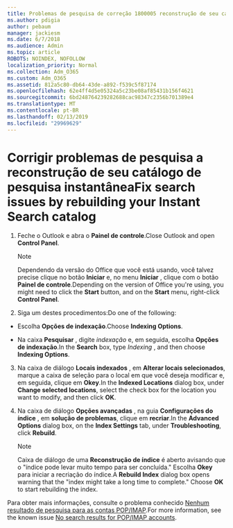 ```yaml
---
title: Problemas de pesquisa de correção 1800005 reconstrução de seu catálogo de pesquisa instantânea
ms.author: pdigia
author: pebaum
manager: jackiesm
ms.date: 6/7/2018
ms.audience: Admin
ms.topic: article
ROBOTS: NOINDEX, NOFOLLOW
localization_priority: Normal
ms.collection: Adm_O365
ms.custom: Adm_O365
ms.assetid: 812a5c80-db64-43de-a892-f539c5f87174
ms.openlocfilehash: 62e4ff4d5e05324a5c23be08af85431b156f4621
ms.sourcegitcommit: 6bd248764239282688cac98347c2356b701389e4
ms.translationtype: MT
ms.contentlocale: pt-BR
ms.lasthandoff: 02/13/2019
ms.locfileid: "29969629"
---
```

# <a name="fix-search-issues-by-rebuilding-your-instant-search-catalog"></a><span data-ttu-id="b646d-102">Corrigir problemas de pesquisa a reconstrução de seu catálogo de pesquisa instantânea</span><span class="sxs-lookup"><span data-stu-id="b646d-102">Fix search issues by rebuilding your Instant Search catalog</span></span>

1. <span data-ttu-id="b646d-103">Feche o Outlook e abra o **Painel de controle**.</span><span class="sxs-lookup"><span data-stu-id="b646d-103">Close Outlook and open **Control Panel**.</span></span>
    
    > [!NOTE]
    > <span data-ttu-id="b646d-104">Dependendo da versão do Office que você está usando, você talvez precise clique no botão **Iniciar** e, no menu **Iniciar** , clique com o botão **Painel de controle**.</span><span class="sxs-lookup"><span data-stu-id="b646d-104">Depending on the version of Office you're using, you might need to click the **Start** button, and on the **Start** menu, right-click **Control Panel**.</span></span> 
  
2. <span data-ttu-id="b646d-105">Siga um destes procedimentos:</span><span class="sxs-lookup"><span data-stu-id="b646d-105">Do one of the following:</span></span>
    
  - <span data-ttu-id="b646d-106">Escolha **Opções de indexação**.</span><span class="sxs-lookup"><span data-stu-id="b646d-106">Choose **Indexing Options**.</span></span>
    
  - <span data-ttu-id="b646d-107">Na caixa **Pesquisar** , digite *indexação* e, em seguida, escolha **Opções de indexação**.</span><span class="sxs-lookup"><span data-stu-id="b646d-107">In the **Search** box, type  *Indexing*  , and then choose **Indexing Options**.</span></span>
    
3. <span data-ttu-id="b646d-108">Na caixa de diálogo **Locais indexados** , em **Alterar locais selecionados**, marque a caixa de seleção para o local em que você deseja modificar e, em seguida, clique em **Okey**.</span><span class="sxs-lookup"><span data-stu-id="b646d-108">In the **Indexed Locations** dialog box, under **Change selected locations**, select the check box for the location you want to modify, and then click **OK**.</span></span>
    
4. <span data-ttu-id="b646d-109">Na caixa de diálogo **Opções avançadas** , na guia **Configurações do índice** , em **solução de problemas**, clique em **recriar**.</span><span class="sxs-lookup"><span data-stu-id="b646d-109">In the **Advanced Options** dialog box, on the **Index Settings** tab, under **Troubleshooting**, click **Rebuild**.</span></span>
    
    > [!NOTE]
    > <span data-ttu-id="b646d-p101">Caixa de diálogo de uma **Reconstrução de índice** é aberto avisando que o "índice pode levar muito tempo para ser concluída." Escolha **Okey** para iniciar a recriação do índice.</span><span class="sxs-lookup"><span data-stu-id="b646d-p101">A **Rebuild Index** dialog box opens warning that the "index might take a long time to complete." Choose **OK** to start rebuilding the index.</span></span> 
  
<span data-ttu-id="b646d-112">Para obter mais informações, consulte o problema conhecido [Nenhum resultado de pesquisa para as contas POP/IMAP](https://support.office.com/article/51c9d2c7-a3db-4358-afdf-50d3a9e57039.aspx).</span><span class="sxs-lookup"><span data-stu-id="b646d-112">For more information, see the known issue [No search results for POP/IMAP accounts](https://support.office.com/article/51c9d2c7-a3db-4358-afdf-50d3a9e57039.aspx).</span></span>
  

